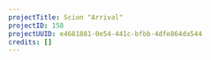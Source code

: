 ```yaml
---
projectTitle: Scion "Arrival"
projectID: 158
projectUUID: e4681881-0e54-441c-bfbb-4dfe864da544
credits: []
---
```

